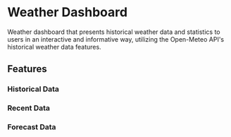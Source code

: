 # Weather Dashboard
Weather dashboard that presents historical weather data and statistics to users in an interactive and informative way, utilizing the Open-Meteo API's historical weather data features.

## Features
### Historical Data
### Recent Data
### Forecast Data

